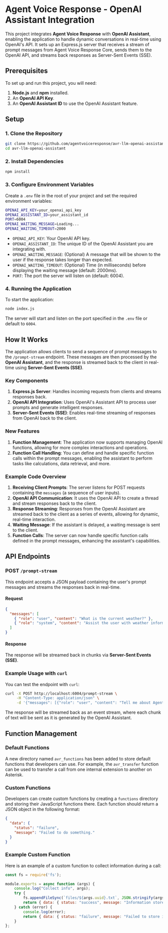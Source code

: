 # Agent Voice Response - OpenAI Assistant Integration

This project integrates **Agent Voice Response** with **OpenAI Assistant**, enabling the application to handle dynamic conversations in real-time using OpenAI's API. It sets up an Express.js server that receives a stream of prompt messages from Agent Voice Response Core, sends them to the OpenAI API, and streams back responses as Server-Sent Events (SSE).

## Prerequisites

To set up and run this project, you will need:

1. **Node.js** and **npm** installed.
2. An **OpenAI API Key**.
3. An **OpenAI Assistant ID** to use the OpenAI Assistant feature.

## Setup

### 1. Clone the Repository

```bash
git clone https://github.com/agentvoiceresponse/avr-llm-openai-assistant.git
cd avr-llm-openai-assistant
```

### 2. Install Dependencies

```bash
npm install
```

### 3. Configure Environment Variables

Create a `.env` file in the root of your project and set the required environment variables:

```bash
OPENAI_API_KEY=your_openai_api_key
OPENAI_ASSISTANT_ID=your_assistant_id
PORT=6004
OPENAI_WAITING_MESSAGE=Loading...
OPENAI_WAITING_TIMEOUT=2000
```

- `OPENAI_API_KEY`: Your OpenAI API key.
- `OPENAI_ASSISTANT_ID`: The unique ID of the OpenAI Assistant you are integrating with.
- `OPENAI_WAITING_MESSAGE`: (Optional) A message that will be shown to the user if the response takes longer than expected.
- `OPENAI_WAITING_TIMEOUT`: (Optional) Time (in milliseconds) before displaying the waiting message (default: 2000ms).
- `PORT`: The port the server will listen on (default: 6004).

### 4. Running the Application

To start the application:

```bash
node index.js
```

The server will start and listen on the port specified in the `.env` file or default to `6004`.

## How It Works

The application allows clients to send a sequence of prompt messages to the `/prompt-stream` endpoint. These messages are then processed by the **OpenAI Assistant**, and the response is streamed back to the client in real-time using **Server-Sent Events (SSE)**.

### Key Components

1. **Express.js Server**: Handles incoming requests from clients and streams responses back.
2. **OpenAI API Integration**: Uses OpenAI's Assistant API to process user prompts and generate intelligent responses.
3. **Server-Sent Events (SSE)**: Enables real-time streaming of responses from OpenAI back to the client.

### New Features

1. **Function Management**: The application now supports managing OpenAI functions, allowing for more complex interactions and operations.
2. **Function Call Handling**: You can define and handle specific function calls within the prompt messages, enabling the assistant to perform tasks like calculations, data retrieval, and more.

### Example Code Overview

1. **Receiving Client Prompts**: The server listens for POST requests containing the `messages` (a sequence of user inputs).
2. **OpenAI API Communication**: It uses the OpenAI API to create a thread and stream responses back to the client.
3. **Response Streaming**: Responses from the OpenAI Assistant are streamed back to the client as a series of events, allowing for dynamic, real-time interaction.
4. **Waiting Message**: If the assistant is delayed, a waiting message is sent to the client.
5. **Function Calls**: The server can now handle specific function calls defined in the prompt messages, enhancing the assistant's capabilities.

## API Endpoints

### POST `/prompt-stream`

This endpoint accepts a JSON payload containing the user's prompt messages and streams the responses back in real-time.

#### Request

```json
{
  "messages": [
    { "role": "user", "content": "What is the current weather?" },
    { "role": "system", "content": "Assist the user with weather information." }
  ]
}
```

#### Response

The response will be streamed back in chunks via **Server-Sent Events (SSE)**.

### Example Usage with `curl`

You can test the endpoint with `curl`:

```bash
curl -X POST http://localhost:6004/prompt-stream \
     -H "Content-Type: application/json" \
     -d '{"messages": [{"role": "user", "content": "Tell me about Agent Voice Response."}]}' 
```

The response will be streamed back as an event stream, where each chunk of text will be sent as it is generated by the OpenAI Assistant.

## Function Management

### Default Functions

A new directory named `avr_functions` has been added to store default functions that developers can use. For example, the `avr_transfer` function can be used to transfer a call from one internal extension to another on Asterisk.

### Custom Functions

Developers can create custom functions by creating a `functions` directory and storing their JavaScript functions there. Each function should return a JSON object in the following format:

```json
{
  "data": {
    "status": "failure",
    "message": "Failed to do something."
  }
}
```

### Example Custom Function

Here is an example of a custom function to collect information during a call:

```javascript
const fs = require('fs');

module.exports = async function (args) {
    console.log("Collect info", args);
    try {
        fs.appendFileSync(`files/${args.uuid}.txt`, JSON.stringify(args));
        return { data: { status: "success", message: "Information stored successfully." } };
    } catch (error) {
        console.log(error);
        return { data: { status: "failure", message: "Failed to store information." } };
    }
};
```